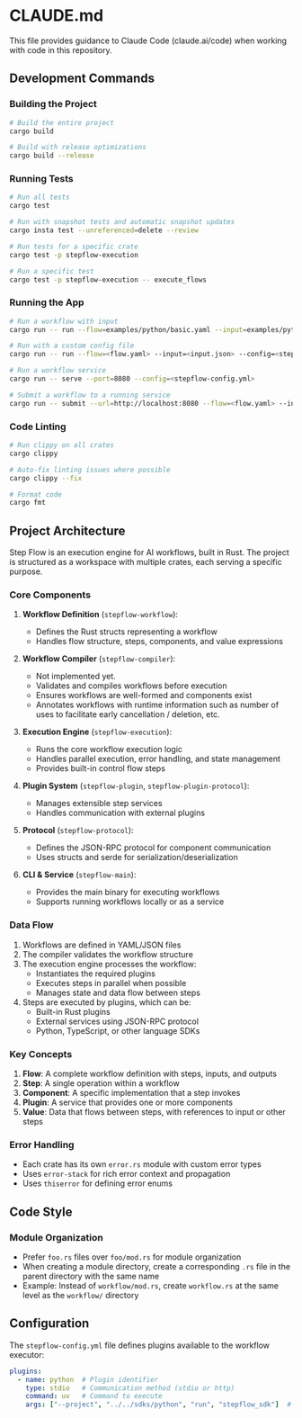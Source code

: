 # CLAUDE.md

This file provides guidance to Claude Code (claude.ai/code) when working with code in this repository.

## Development Commands

### Building the Project
```bash
# Build the entire project
cargo build

# Build with release optimizations
cargo build --release
```

### Running Tests
```bash
# Run all tests
cargo test

# Run with snapshot tests and automatic snapshot updates
cargo insta test --unreferenced=delete --review

# Run tests for a specific crate
cargo test -p stepflow-execution

# Run a specific test
cargo test -p stepflow-execution -- execute_flows
```

### Running the App
```bash
# Run a workflow with input
cargo run -- run --flow=examples/python/basic.yaml --input=examples/python/input1.json

# Run with a custom config file
cargo run -- run --flow=<flow.yaml> --input=<input.json> --config=<stepflow-config.yml>

# Run a workflow service
cargo run -- serve --port=8080 --config=<stepflow-config.yml>

# Submit a workflow to a running service
cargo run -- submit --url=http://localhost:8080 --flow=<flow.yaml> --input=<input.json>
```

### Code Linting
```bash
# Run clippy on all crates
cargo clippy

# Auto-fix linting issues where possible
cargo clippy --fix

# Format code
cargo fmt
```

## Project Architecture

Step Flow is an execution engine for AI workflows, built in Rust. The project is structured as a workspace with multiple crates, each serving a specific purpose.

### Core Components

1. **Workflow Definition** (`stepflow-workflow`): 
   - Defines the Rust structs representing a workflow
   - Handles flow structure, steps, components, and value expressions

2. **Workflow Compiler** (`stepflow-compiler`):
   - Not implemented yet.
   - Validates and compiles workflows before execution
   - Ensures workflows are well-formed and components exist
   - Annotates workflows with runtime information such as number of uses
     to facilitate early cancellation / deletion, etc.

3. **Execution Engine** (`stepflow-execution`):
   - Runs the core workflow execution logic
   - Handles parallel execution, error handling, and state management
   - Provides built-in control flow steps

4. **Plugin System** (`stepflow-plugin`, `stepflow-plugin-protocol`):
   - Manages extensible step services
   - Handles communication with external plugins

5. **Protocol** (`stepflow-protocol`):
   - Defines the JSON-RPC protocol for component communication
   - Uses structs and serde for serialization/deserialization

6. **CLI & Service** (`stepflow-main`):
   - Provides the main binary for executing workflows
   - Supports running workflows locally or as a service

### Data Flow

1. Workflows are defined in YAML/JSON files
2. The compiler validates the workflow structure
3. The execution engine processes the workflow:
   - Instantiates the required plugins
   - Executes steps in parallel when possible
   - Manages state and data flow between steps
4. Steps are executed by plugins, which can be:
   - Built-in Rust plugins
   - External services using JSON-RPC protocol
   - Python, TypeScript, or other language SDKs

### Key Concepts

1. **Flow**: A complete workflow definition with steps, inputs, and outputs
2. **Step**: A single operation within a workflow
3. **Component**: A specific implementation that a step invokes
4. **Plugin**: A service that provides one or more components
5. **Value**: Data that flows between steps, with references to input or other steps

### Error Handling

- Each crate has its own `error.rs` module with custom error types
- Uses `error-stack` for rich error context and propagation
- Uses `thiserror` for defining error enums

## Code Style

### Module Organization

- Prefer `foo.rs` files over `foo/mod.rs` for module organization
- When creating a module directory, create a corresponding `.rs` file in the parent directory with the same name
- Example: Instead of `workflow/mod.rs`, create `workflow.rs` at the same level as the `workflow/` directory

## Configuration

The `stepflow-config.yml` file defines plugins available to the workflow executor:

```yaml
plugins:
  - name: python  # Plugin identifier
    type: stdio   # Communication method (stdio or http)
    command: uv   # Command to execute
    args: ["--project", "../../sdks/python", "run", "stepflow_sdk"]  # Arguments
```